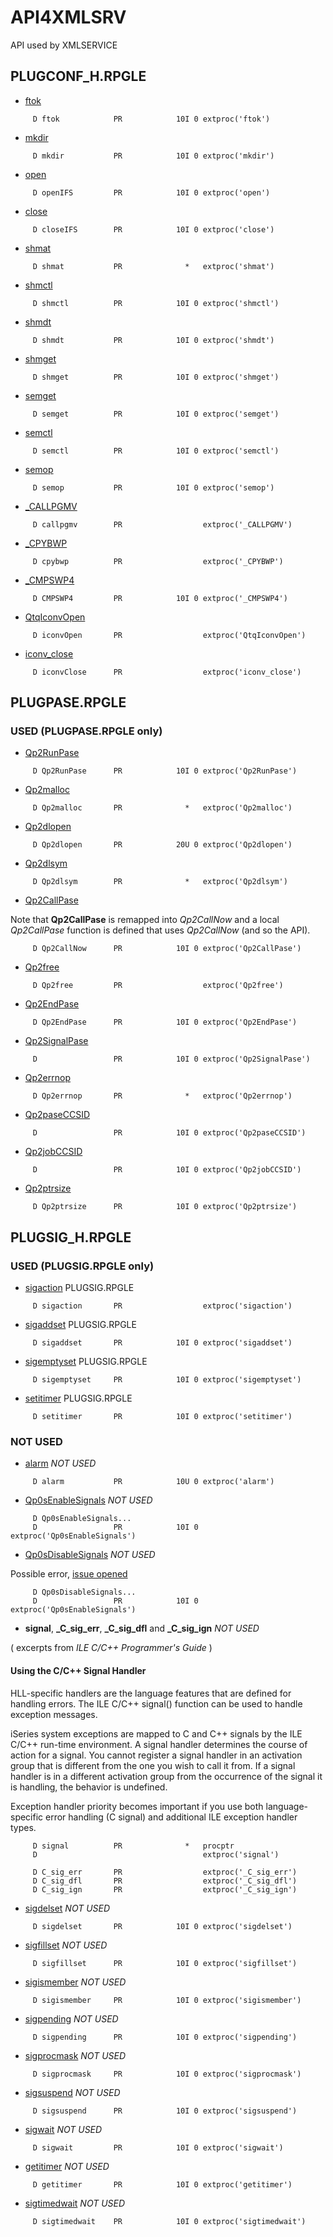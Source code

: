 # API4XMLSRV
API used by XMLSERVICE

## PLUGCONF\_H.RPGLE     

* [ftok](https://www.ibm.com/docs/en/i/7.4?topic=ssw_ibm_i_74/apis/p0zftok.htm)

```
     D ftok            PR            10I 0 extproc('ftok')
```

* [mkdir](https://www.ibm.com/docs/en/i/7.4?topic=ssw_ibm_i_74/apis/mkdir.htm)

```
     D mkdir           PR            10I 0 extproc('mkdir')
```

* [open](https://www.ibm.com/docs/en/i/7.4?topic=ssw_ibm_i_74/apis/open.htm)

```
     D openIFS         PR            10I 0 extproc('open')
```

* [close](https://www.ibm.com/docs/en/i/7.4?topic=ssw_ibm_i_74/apis/close.htm)

```
     D closeIFS        PR            10I 0 extproc('close')
```

* [shmat](https://www.ibm.com/docs/en/i/7.4?topic=ssw_ibm_i_74/apis/ipcshmat.htm)

```
     D shmat           PR              *   extproc('shmat')
```

* [shmctl](https://www.ibm.com/docs/it/i/7.4?topic=ssw_ibm_i_74/apis/ipcshmct.htm)

```
     D shmctl          PR            10I 0 extproc('shmctl')
```

* [shmdt](https://www.ibm.com/docs/it/i/7.4?topic=ssw_ibm_i_74/apis/ipcshmdt.htm)

```
     D shmdt           PR            10I 0 extproc('shmdt')
```

* [shmget](https://www.ibm.com/docs/it/i/7.4?topic=ssw_ibm_i_74/apis/ipcshmgt.htm)

```
     D shmget          PR            10I 0 extproc('shmget')
```

* [semget](https://www.ibm.com/docs/en/i/7.4?topic=ssw_ibm_i_74/apis/ipcsemgt.htm)

```
     D semget          PR            10I 0 extproc('semget')
```

* [semctl](https://www.ibm.com/docs/en/i/7.4?topic=ssw_ibm_i_74/apis/ipcsemct.htm)

```
     D semctl          PR            10I 0 extproc('semctl')
```

* [semop](https://www.ibm.com/docs/en/i/7.4?topic=ssw_ibm_i_74/apis/ipcsemop.htm)

```
     D semop           PR            10I 0 extproc('semop')
```

* [_CALLPGMV](https://www.ibm.com/docs/en/i/7.4?topic=instructions-call-program-variable-length-argument-list-callpgmv)

```
     D callpgmv        PR                  extproc('_CALLPGMV')
```

* [_CPYBWP](https://www.ibm.com/docs/en/i/7.4?topic=instructions-copy-bytes-pointers-cpybwp)

```
     D cpybwp          PR                  extproc('_CPYBWP')
```

* [_CMPSWP4](https://www.ibm.com/docs/en/i/7.4?topic=instructions-compare-swap-cmpsw)


```
     D CMPSWP4         PR            10I 0 extproc('_CMPSWP4')
```

* [QtqIconvOpen](https://www.ibm.com/docs/en/i/7.4?topic=ssw_ibm_i_74/apis/QTQICONV.htm)

```
     D iconvOpen       PR                  extproc('QtqIconvOpen')
```

* [iconv_close](https://www.ibm.com/docs/en/i/7.4?topic=ssw_ibm_i_74/apis/iconvcls.htm)

```
     D iconvClose      PR                  extproc('iconv_close')
```

## PLUGPASE.RPGLE     

### USED (PLUGPASE.RPGLE only)

* [Qp2RunPase](https://www.ibm.com/docs/en/i/7.4?topic=ssw_ibm_i_74/apis/qp2runpase.htm)       

```
     D Qp2RunPase      PR            10I 0 extproc('Qp2RunPase')
```

* [Qp2malloc](https://www.ibm.com/docs/en/i/7.4?topic=ssw_ibm_i_74/apis/qp2malloc.htm)    

```
     D Qp2malloc       PR              *   extproc('Qp2malloc')
```

* [Qp2dlopen](https://www.ibm.com/docs/en/i/7.4?topic=ssw_ibm_i_74/apis/qp2dlopen.htm) 

```
     D Qp2dlopen       PR            20U 0 extproc('Qp2dlopen')
```

* [Qp2dlsym](https://www.ibm.com/docs/en/i/7.4?topic=ssw_ibm_i_74/apis/qp2dlsym.htm)

```
     D Qp2dlsym        PR              *   extproc('Qp2dlsym')
```

* [Qp2CallPase](https://www.ibm.com/docs/en/i/7.4?topic=ssw_ibm_i_74/apis/qp2callpase.htm)

Note that **Qp2CallPase** is remapped into *Qp2CallNow* and a local *Qp2CallPase* function
is defined that uses *Qp2CallNow* (and so the API). 

```
     D Qp2CallNow      PR            10I 0 extproc('Qp2CallPase')
```

* [Qp2free](https://www.ibm.com/docs/en/i/7.4?topic=ssw_ibm_i_74/apis/qp2free.htm)      

```
     D Qp2free         PR                  extproc('Qp2free')
```

* [Qp2EndPase](https://www.ibm.com/docs/en/i/7.4?topic=ssw_ibm_i_74/apis/qp2endpase.htm)    

```
     D Qp2EndPase      PR            10I 0 extproc('Qp2EndPase')
```

* [Qp2SignalPase](https://www.ibm.com/docs/en/i/7.4?topic=ssw_ibm_i_74/apis/qp2signalpase.htm)  

```
     D                 PR            10I 0 extproc('Qp2SignalPase')
```

* [Qp2errnop](https://www.ibm.com/docs/en/i/7.4?topic=ssw_ibm_i_74/apis/qp2errnop.htm) 

```
     D Qp2errnop       PR              *   extproc('Qp2errnop')
```

* [Qp2paseCCSID](https://www.ibm.com/docs/en/i/7.4?topic=ssw_ibm_i_74/apis/qp2paseccsid.htm)   

```
     D                 PR            10I 0 extproc('Qp2paseCCSID')
```

* [Qp2jobCCSID](https://www.ibm.com/docs/en/i/7.4?topic=ssw_ibm_i_74/apis/qp2jobccsid.htm)      

```
     D                 PR            10I 0 extproc('Qp2jobCCSID')
```

* [Qp2ptrsize](https://www.ibm.com/docs/en/i/7.4?topic=ssw_ibm_i_74/apis/qp2ptrsize.htm)         

```
     D Qp2ptrsize      PR            10I 0 extproc('Qp2ptrsize')
```



## PLUGSIG_H.RPGLE

### USED (PLUGSIG.RPGLE only)

* [sigaction](https://www.ibm.com/docs/en/i/7.4?topic=ssw_ibm_i_74/apis/sigactn.htm) PLUGSIG.RPGLE

```
     D sigaction       PR                  extproc('sigaction')
```

* [sigaddset](https://www.ibm.com/docs/en/i/7.4?topic=ssw_ibm_i_74/apis/sigaset.htm) PLUGSIG.RPGLE

```
     D sigaddset       PR            10I 0 extproc('sigaddset')
```

* [sigemptyset](https://www.ibm.com/docs/en/i/7.4?topic=ssw_ibm_i_74/apis/sigeset.htm) PLUGSIG.RPGLE

```
     D sigemptyset     PR            10I 0 extproc('sigemptyset')
```

* [setitimer](https://www.ibm.com/docs/en/i/7.4?topic=ssw_ibm_i_74/apis/setitime.htm) PLUGSIG.RPGLE

```
     D setitimer       PR            10I 0 extproc('setitimer')
```


### NOT USED

* [alarm](https://www.ibm.com/docs/en/i/7.4?topic=ssw_ibm_i_74/apis/sigalarm.htm) *NOT USED*

```
     D alarm           PR            10U 0 extproc('alarm')
```

* [Qp0sEnableSignals](https://www.ibm.com/docs/en/i/7.4?topic=ssw_ibm_i_74/apis/sigesig.htm) *NOT USED*

```
     D Qp0sEnableSignals...
     D                 PR            10I 0 extproc('Qp0sEnableSignals')
```

* [Qp0sDisableSignals](https://www.ibm.com/docs/en/i/7.4?topic=ssw_ibm_i_74/apis/sigdsig.htm) *NOT USED*

Possible error, [issue opened](https://github.com/IBM/xmlservice/issues/60)

```
     D Qp0sDisableSignals...
     D                 PR            10I 0 extproc('Qp0sEnableSignals')
```

* **signal**, **\_C\_sig\_err**, **\_C\_sig\_dfl** and **\_C\_sig\_ign** *NOT USED*

( excerpts from *ILE C/C++ Programmer's Guide* )

#### Using the C/C++ Signal Handler

HLL-specific handlers are the language features that are defined for handling errors. The ILE C/C++ signal() function can be used to handle exception messages.

iSeries system exceptions are mapped to C and C++ signals by the ILE C/C++ run-time environment. A signal handler determines the course of action for a signal. You cannot register a signal handler in an activation group that is different from the one you wish to call it from. If a signal handler is in a different activation group from the occurrence of the signal it is handling, the behavior is undefined.

Exception handler priority becomes important if you use both language-specific error handling (C signal) and additional ILE exception handler types.

```
     D signal          PR              *   procptr
     D                                     extproc('signal')
```

```
     D C_sig_err       PR                  extproc('_C_sig_err')
     D C_sig_dfl       PR                  extproc('_C_sig_dfl')
     D C_sig_ign       PR                  extproc('_C_sig_ign')
```


* [sigdelset](https://www.ibm.com/docs/en/i/7.4?topic=ssw_ibm_i_74/apis/sigdset.htm) *NOT USED*

```
     D sigdelset       PR            10I 0 extproc('sigdelset')
```

* [sigfillset](https://www.ibm.com/docs/en/i/7.4?topic=ssw_ibm_i_74/apis/sigfset.htm) *NOT USED*

```
     D sigfillset      PR            10I 0 extproc('sigfillset')
```

* [sigismember](https://www.ibm.com/docs/en/i/7.4?topic=ssw_ibm_i_74/apis/sigismbr.htm) *NOT USED*

```
     D sigismember     PR            10I 0 extproc('sigismember')
```

* [sigpending](https://www.ibm.com/docs/en/i/7.4?topic=ssw_ibm_i_74/apis/sigpend.htm) *NOT USED*

```
     D sigpending      PR            10I 0 extproc('sigpending')
```

* [sigprocmask](https://www.ibm.com/docs/en/i/7.4?topic=ssw_ibm_i_74/apis/sigpmsk.htm) *NOT USED*

```
     D sigprocmask     PR            10I 0 extproc('sigprocmask')
```

* [sigsuspend](https://www.ibm.com/docs/en/i/7.4?topic=ssw_ibm_i_74/apis/sigsusp.htm) *NOT USED*

```
     D sigsuspend      PR            10I 0 extproc('sigsuspend')
```

* [sigwait](https://www.ibm.com/docs/en/i/7.4?topic=ssw_ibm_i_74/apis/sigwait.htm) *NOT USED*

```
     D sigwait         PR            10I 0 extproc('sigwait')
```

* [getitimer](https://www.ibm.com/docs/en/i/7.4?topic=ssw_ibm_i_74/apis/getitime.htm) *NOT USED*

```
     D getitimer       PR            10I 0 extproc('getitimer')
```

* [sigtimedwait](https://www.ibm.com/docs/en/i/7.4?topic=ssw_ibm_i_74/apis/sigtwait.htm) *NOT USED*

```
     D sigtimedwait    PR            10I 0 extproc('sigtimedwait')
```
